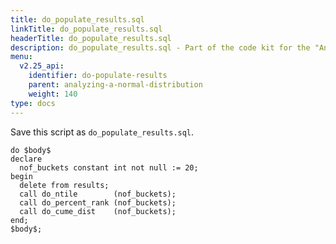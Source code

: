 ```yaml
---
title: do_populate_results.sql
linkTitle: do_populate_results.sql
headerTitle: do_populate_results.sql
description: do_populate_results.sql - Part of the code kit for the "Analyzing a normal distribution" section within the YSQL window functions documentation.
menu:
  v2.25_api:
    identifier: do-populate-results
    parent: analyzing-a-normal-distribution
    weight: 140
type: docs
---
```

Save this script as `do_populate_results.sql`.
```plpgsql
do $body$
declare
  nof_buckets constant int not null := 20;
begin
  delete from results;
  call do_ntile        (nof_buckets);
  call do_percent_rank (nof_buckets);
  call do_cume_dist    (nof_buckets);
end;
$body$;
```
